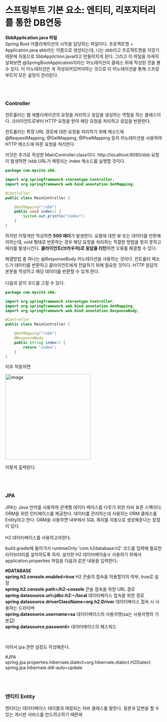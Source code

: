 <h1>스프링부트 기본 요소: 엔티티, 리포지터리를 통한 DB연동</h1>

**SbbApplication.java 파일** <br>
Spring Boot 어플리케이션의 시작을 담당하는 파일이다.
프로젝트명 + Application.java sbb라는 이름으로 생성되는데, 나는 sbb라고 프로젝트명을 지었기 때문에 자동으로 SbbAppliction.java라고 만들어지게 된다.
그리고 이 파일을 자세히 살펴보면 @SpringBootApplication이라는 어노테이션이 클래스 위에 작성된 것을 볼 수 있다.
이 어노테이션은 꼭 작성되어있어야하는 것으로 이 어노테이션을 통해 스프링부트의 모든 설정이 관리된다.

<br><br>

<h3>Controller</h3>
컨트롤러는 웹 애플리케이션의 요청을 처리하고 응답을 생성하는 역할을 하는 클래스이다.
크라이언트로부터 HTTP 요청을 받아 해당 요청을 처리하고 응답을 반환한다.

컨트롤러는 특정 URL 경로에 대한 요청을 처리하기 위해 메소드에 @RequestMapping, @GetMapping, @PostMapping 등의 어노테이션을 사용하여 HTTP 메소드에 따른 요청을 처리한다.

이것은 추가로 작성한 MainController.class이다.
http://localhost:8080/sbb 요청이 발생하면 /sbb URL가 매핑되는 index 메소드를 실행할 것이다.

```java
package com.mysite.sbb;

import org.springframework.stereotype.Controller;
import org.springframework.web.bind.annotation.GetMapping;

@Controller
public class MainController {

    @GetMapping("/sbb")
    public void index() {
        System.out.println("index");
    }
}
```

하지만 이렇게만 작성하면 **500 에러**가 발생한다.
요쳥에 대한 뷰 또는 데이터를 반환해야하는데, void 형태로 반환하는 경우 해당 요청을 처리하는 적절한 방법을 찾지 못하고 에러를 발생시킨다.
**클라이언트(브라우저)로 응답을 리턴**하면 오류를 해결할 수 있다.

해결방법 중 하나는 @ResponseBody 어노테이션을 사용하는 것이다.
컨트롤러 메소드가 데이터를 반환하고 클라이언트에게 전달하기 위해 필요한 것이다.
HTTP 응답의 본문을 작성하고 해당 데이터를 반환할 수 있게 한다.
<br><br>
다음과 같이 코드를 고칠 수 있다.

```java
package com.mysite.sbb;

import org.springframework.stereotype.Controller;
import org.springframework.web.bind.annotation.GetMapping;
import org.springframework.web.bind.annotation.ResponseBody;

@Controller
public class MainController {

    @GetMapping("/sbb")
    @ResponseBody
    public String index() {
        return "index";
    }
}
```

이후 작동하면

<img width="274" alt="image" src="https://github.com/orieasy1/2023-2-WebStudy-backend/assets/129071350/8caa086e-a274-4870-8e09-2a39860d75b1">

이렇게 출력된다.

<br><br>

<h3>JPA</h3>
JPA는 Java 언어를 사용하여 관계형 데이터 베이스를 다루기 위한 자바 표준 스펙이다.
ORM을 위한 인터페이스를 제공한다.
데이터를 관리하는데 사용하는 ORM 클래스를 Entity라고 한다.
ORM을 사용하면 내부에서 SQL 쿼리를 자동으로 생성해준다는 장점이 있다.
<br><br>
H2 데이터베이스를 사용하고자한다.

build.gradle에 들어가서 runtimeOnly 'com.h2database:h2' 코드를 입력해 필요한 라이브러리를 설치하도록 하자.
설치한 H2 데이터베이슬ㄹ 사용하기 위해서 application.properties 파일을 다음과 같은 내용을 입력한다.
<br>

**#DATABASE** <br>
**spring.h2.console.enabled=true**    H2 콘솔의 접속을 허용할지의 여부, true로 설정 <br>
**spring.h2.console.path=/h2-console**    콘솔 접속을 위한 URL 경로 <br>
**spring.datasource.url=jdbc:h2:~/local**    데이터베이스 접속을 위한 경로 <br>
**spring.datasource.driverClassName=org.h2.Driver** 데이터베이스 접속 시 사용하는 드라이버 <br>
**spring.datasource.username=sa**  데이터베이스의 사용자명(sa는 사용자명의 기본값) <br>
**spring.datasource.password=**    데이터베이스의 패스워드<br>

<br>

이어서 jpa 관련 설정도 작성해준다.

#JPA <br>
spring.jpa.properties.hibernate.dialect=org.hibernate.dialect.H2Dialect <br>
spring.jpa.hibernate.ddl-auto=update <br>

<br><br>

<h3>엔티티 Entity</h3>
엔티티는 데이터베이스 테이블과 매핑되는 자바 클래스를 말한다.
질문과 답변을 할 수 있는 게시판 서비스를 만드려고하기 때문에 
